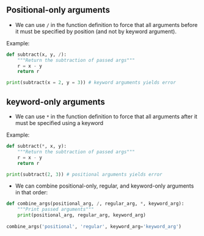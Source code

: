 
## Positional-only arguments

- We can use `/` in the function definition to force that all arguments before it must be specified by position (and not by keyword argument).

Example:
```Python
def subtract(x, y, /):
	"""Return the subtraction of passed args"""
	r = x - y
	return r

print(subtract(x = 2, y = 3)) # keyword arguments yields error
```

## keyword-only arguments

- We can use `*` in the function definition to force that all arguments after it must be specified using a keyword

Example:
```Python
def subtract(*, x, y):
	"""Return the subtraction of passed args"""
	r = x - y
	return r

print(subtract(2, 3)) # positional arguments yields error
```

- We can combine positional-only, regular, and keyword-only arguments in that order:
```Python
def combine_args(positional_arg, /, regular_arg, *, keyword_arg):
	"""Print passed arguments"""
	print(positional_arg, regular_arg, keyword_arg)
	
combine_args('positional', 'regular', keyword_arg='keyword_arg')
```
